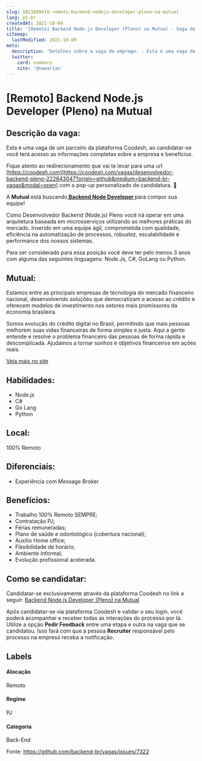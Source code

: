 ```yaml
---
slug: 1021808410-remoto-backend-nodejs-developer-pleno-na-mutual
lang: pt-br
createdAt: 2021-10-09
title: '[Remoto] Backend Node.js Developer (Pleno) na Mutual - Vaga de Emprego'
sitemap:
  lastModified: 2021-10-09
meta:
  description: 'Detalhes sobre a vaga de emprego: : Esta é uma vaga de um parceiro da plataforma Coodesh, ao candidatar-se você terá acesso as informações completas sobre a empresa e benefícios.  Fique atento ao redirecionamento que vai te levar para uma url [https://coodesh.com](https://coodesh.com/vagas/desenvolvedor-backend-pleno-222643047?origin=github&medium=backend-br-vagas&modal=open) com o pop-up personalizado de candidatura. 👋 <p>A <strong>Mutual </strong>está buscando<strong><ins> Backend Node Developer </ins></strong>para compor sua equipe!</p> <p>Como Desenvolvedor Backend (Node.js) Pleno você irá operar em uma arquitetura baseada em microsserviços utilizando as melhores práticas do mercado. Inserido em uma equipe ágil, comprometida com qualidade, eficiência na automatização de processos, robustez, escalabilidade e performance dos nossos sistemas.</p> <p>Para ser considerado para essa posição você deve ter pelo menos 3 anos com alguma das seguintes linguagens: Node.Js, C#, GoLang ou Python.</p> <p></p> <p></p>'
  twitter:
    card: summary
    site: '@nawarian'
---
```


# [Remoto] Backend Node.js Developer (Pleno) na Mutual

## Descrição da vaga: 
Esta é uma vaga de um parceiro da plataforma Coodesh, ao candidatar-se você terá acesso as informações completas sobre a empresa e benefícios.


Fique atento ao redirecionamento que vai te levar para uma url [https://coodesh.com](https://coodesh.com/vagas/desenvolvedor-backend-pleno-222643047?origin=github&medium=backend-br-vagas&modal=open) com o pop-up personalizado de candidatura. 👋
<p>A <strong>Mutual </strong>está buscando<strong><ins> Backend Node Developer </ins></strong>para compor sua equipe!</p>
<p>Como Desenvolvedor Backend (Node.js) Pleno você irá operar em uma arquitetura baseada em microsserviços utilizando as melhores práticas do mercado. Inserido em uma equipe ágil, comprometida com qualidade, eficiência na automatização de processos, robustez, escalabilidade e performance dos nossos sistemas.</p>
<p>Para ser considerado para essa posição você deve ter pelo menos 3 anos com alguma das seguintes linguagens: Node.Js, C#, GoLang ou Python.</p>
<p></p>
<p></p>

## Mutual: 
 <p>Estamos entre as principais empresas de tecnologia do mercado financeiro nacional, desenvolvendo soluções que democratizam o acesso ao crédito e oferecem modelos de investimento nos setores mais promissores da economia brasileira.</p>
<p>Somos evolução do crédito digital no Brasil, permitindo que mais pessoas melhorem suas vidas financeiras de forma simples e justa. Aqui a gente entende e resolve o problema financeiro das pessoas de forma rápida e descomplicada. Ajudamos a tornar sonhos e objetivos financeiros em ações reais.</p><a href='https://coodesh.com/empresas/mutual'>Veja mais no site</a>

 ## Habilidades: 
 - Node.js 
- C# 
- Go Lang 
- Python
## Local: 
 100% Remoto

## Diferenciais: 
 - Experiência com Message Broker
## Benefícios: 
 - Trabalho 100% Remoto SEMPRE; 
- Contratação PJ; 
- Férias remuneradas; 
- Plano de saúde e odontológico (cobertura nacional); 
- Auxílio Home office; 
- Flexibilidade de horário; 
- Ambiente informal; 
- Evolução profissional acelerada.
## Como se candidatar:
Candidatar-se exclusivamente através da plataforma Coodesh no link a seguir: [Backend Node.js Developer (Pleno) na Mutual](https://coodesh.com/vagas/desenvolvedor-backend-pleno-222643047?origin=github&medium=backend-br-vagas&modal=open)


Após candidatar-se via plataforma Coodesh e validar o seu login, você poderá acompanhar e receber todas as interações do processo por lá. Utilize a opção **Pedir Feedback** entre uma etapa e outra na vaga que se candidatou. Isso fará com que a pessoa **Recruiter** responsável pelo processo na empresa receba a notificação.
## Labels
#### Alocação
Remoto
#### Regime
PJ
#### Categoria
Back-End

Fonte: https://github.com/backend-br/vagas/issues/7322